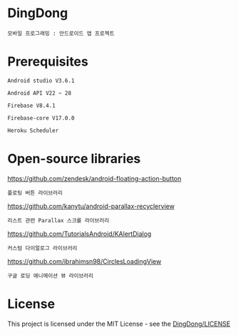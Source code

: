 # DingDong
    모바일 프로그래밍 : 안드로이드 앱 프로젝트
# Prerequisites
    Android studio V3.6.1
    
    Android API V22 ~ 28
    
    Firebase V8.4.1
    
    Firebase-core V17.0.0
    
    Heroku Scheduler
# Open-source libraries
https://github.com/zendesk/android-floating-action-button

    플로팅 버튼 라이브러리
    
https://github.com/kanytu/android-parallax-recyclerview

    리스트 관련 Parallax 스크롤 라이브러리
    
https://github.com/TutorialsAndroid/KAlertDialog

    커스텀 다이얼로그 라이브러리
    
https://github.com/ibrahimsn98/CirclesLoadingView

    구글 로딩 애니메이션 뷰 라이브러리
# License
This project is licensed under the MIT License - see the [DingDong/LICENSE](LICENSE)
